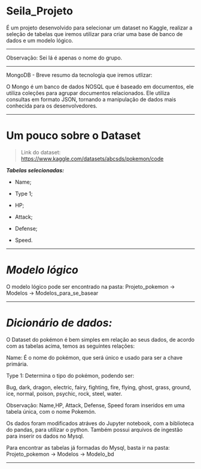 # Seila_Projeto
É um projeto desenvolvido para selecionar um dataset no Kaggle, realizar a seleção de tabelas que iremos utilizar para criar uma base de banco de dados e um modelo lógico.
***
Observação: Sei lá é apenas o nome do grupo.

***
MongoDB - Breve resumo da tecnologia que iremos utlizar:

  O Mongo é um banco de dados NOSQL que é baseado em documentos, ele utiliza coleções para agrupar documentos relacionados. Ele utiliza consultas em formato JSON, tornando a manipulação de dados mais conhecida para os desenvolvedores.

  ****
  # Um pouco sobre o Dataset 

  >Link do dataset: https://www.kaggle.com/datasets/abcsds/pokemon/code

***Tabelas selecionadas:***

* Name;

* Type 1;

* HP;

* Attack;

* Defense;  

* Speed.

***

# ***Modelo lógico***

O modelo lógico pode ser encontrado na pasta: Projeto_pokemon -> Modelos -> Modelos_para_se_basear
 
***

# ***Dicionário de dados:***

O Dataset do pokémon é bem simples em relação ao seus dados, de acordo com as tabelas acima, temos as seguintes relações:

Name: É o nome do pokémon, que será único e usado para ser a chave primária.

Type 1: Determina o tipo do pokémon, podendo ser: 

Bug, dark, dragon, electric, fairy, fighting, fire, flying, ghost, grass, ground, ice, normal, poison, psychic, rock, steel, water.

Observação: Name,HP, Attack, Defense, Speed foram inseridos em uma tabela única, com o nome Pokemón.

Os dados foram modificados atráves do Jupyter notebook, com a biblioteca do pandas, para utilizar o python. Também possui arquivos de ingestão para inserir os dados no Mysql.

Para encontrar as tabelas já formadas do Mysql, basta ir na pasta: Projeto_pokemon -> Modelos -> Modelo_bd

***



